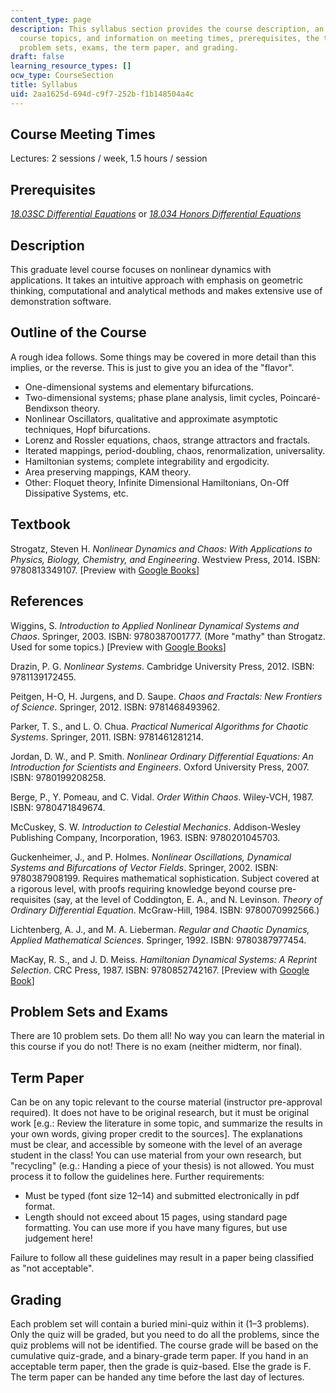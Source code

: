 ```yaml
---
content_type: page
description: This syllabus section provides the course description, an outline of
  course topics, and information on meeting times, prerequisites, the textbook, references,
  problem sets, exams, the term paper, and grading.
draft: false
learning_resource_types: []
ocw_type: CourseSection
title: Syllabus
uid: 2aa1625d-694d-c9f7-252b-f1b148504a4c
---
```

## Course Meeting Times

Lectures: 2 sessions / week, 1.5 hours / session

## Prerequisites

[*18.03SC Differential Equations*](/courses/18-03sc-differential-equations-fall-2011) or [*18.034 Honors Differential Equations*](/courses/18-034-honors-differential-equations-spring-2004)

## Description

This graduate level course focuses on nonlinear dynamics with applications. It takes an intuitive approach with emphasis on geometric thinking, computational and analytical methods and makes extensive use of demonstration software.

## Outline of the Course

A rough idea follows. Some things may be covered in more detail than this implies, or the reverse. This is just to give you an idea of the "flavor".

- One-dimensional systems and elementary bifurcations.
- Two-dimensional systems; phase plane analysis, limit cycles, Poincaré-Bendixson theory.
- Nonlinear Oscillators, qualitative and approximate asymptotic techniques, Hopf bifurcations.
- Lorenz and Rossler equations, chaos, strange attractors and fractals.
- Iterated mappings, period-doubling, chaos, renormalization, universality.
- Hamiltonian systems; complete integrability and ergodicity.
- Area preserving mappings, KAM theory.
- Other: Floquet theory, Infinite Dimensional Hamiltonians, On-Off Dissipative Systems, etc.

## Textbook

Strogatz, Steven H. *Nonlinear Dynamics and Chaos: With Applications to Physics, Biology, Chemistry, and Engineering*. Westview Press, 2014. ISBN: 9780813349107. \[Preview with [Google Books](http://books.google.com/books?id=jeFVDgAAQBAJ&pg=PAfrontcover)\]

## References

Wiggins, S. *Introduction to Applied Nonlinear Dynamical Systems and Chaos*. Springer, 2003. ISBN: 9780387001777. (More "mathy" than Strogatz. Used for some topics.) \[Preview with [Google Books](http://books.google.com/books?id=GYcOfuZDOKMC&pg=PAfrontcover)\]

Drazin, P. G. *Nonlinear Systems*. Cambridge University Press, 2012. ISBN: 9781139172455.

Peitgen, H-O, H. Jurgens, and D. Saupe. *Chaos and Fractals: New Frontiers of Science*. Springer, 2012. ISBN: 9781468493962.

Parker, T. S., and L. O. Chua. *Practical Numerical Algorithms for Chaotic Systems*. Springer, 2011. ISBN: 9781461281214.

Jordan, D. W., and P. Smith. *Nonlinear Ordinary Differential Equations: An Introduction for Scientists and Engineers*. Oxford University Press, 2007. ISBN: 9780199208258.

Berge, P., Y. Pomeau, and C. Vidal. *Order Within Chaos*. Wiley-VCH, 1987. ISBN: 9780471849674.

McCuskey, S. W. *Introduction to Celestial Mechanics*. Addison-Wesley Publishing Company, Incorporation, 1963. ISBN: 9780201045703.

Guckenheimer, J., and P. Holmes. *Nonlinear Oscillations, Dynamical Systems and Bifurcations of Vector Fields*. Springer, 2002. ISBN: 9780387908199. Requires mathematical sophistication. Subject covered at a rigorous level, with proofs requiring knowledge beyond course pre-requisites (say, at the level of Coddington, E. A., and N. Levinson. *Theory of Ordinary Differential Equation*. McGraw-Hill, 1984. ISBN: 9780070992566.)

Lichtenberg, A. J., and M. A. Lieberman. *Regular and Chaotic Dynamics, Applied Mathematical Sciences*. Springer, 1992. ISBN: 9780387977454.

MacKay, R. S., and J. D. Meiss. *Hamiltonian Dynamical Systems: A Reprint Selection*. CRC Press, 1987. ISBN: 9780852742167. \[Preview with [Google Book](http://books.google.com/books?id=a1ToPs9iZlEC&pg=PAfrontcover)\]

## Problem Sets and Exams

There are 10 problem sets. Do them all! No way you can learn the material in this course if you do not! There is no exam (neither midterm, nor final).

## Term Paper

Can be on any topic relevant to the course material (instructor pre-approval required). It does not have to be original research, but it must be original work \[e.g.: Review the literature in some topic, and summarize the results in your own words, giving proper credit to the sources\]. The explanations must be clear, and accessible by someone with the level of an average student in the class! You can use material from your own research, but "recycling" (e.g.: Handing a piece of your thesis) is not allowed. You must process it to follow the guidelines here. Further requirements:

- Must be typed (font size 12–14) and submitted electronically in pdf format.
- Length should not exceed about 15 pages, using standard page formatting. You can use more if you have many figures, but use judgement here!

Failure to follow all these guidelines may result in a paper being classified as "not acceptable".

## Grading

Each problem set will contain a buried mini-quiz within it (1–3 problems). Only the quiz will be graded, but you need to do all the problems, since the quiz problems will not be identified. The course grade will be based on the cumulative quiz-grade, and a binary-grade term paper. If you hand in an acceptable term paper, then the grade is quiz-based. Else the grade is F. The term paper can be handed any time before the last day of lectures.